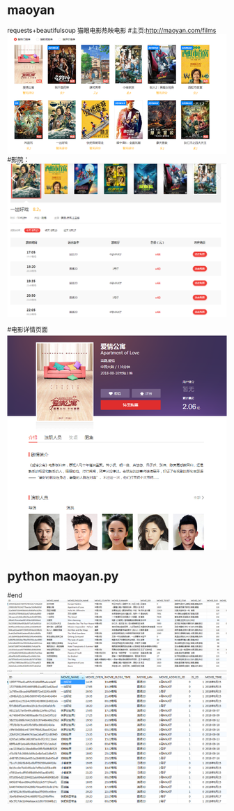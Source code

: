 # maoyan
requests+beautifulsoup 猫眼电影热映电影
#主页:http://maoyan.com/films
![image](https://github.com/MacXing/maoyan/blob/master/images/home.png)
#影院：
![image](https://github.com/MacXing/maoyan/blob/master/images/cinema.png)

#电影详情页面
![image](https://github.com/MacXing/maoyan/blob/master/images/info.png)
# python maoyan.py

#end
![image](https://github.com/MacXing/maoyan/blob/master/images/db.png)
![image](https://github.com/MacXing/maoyan/blob/master/images/cinema_db.png)
